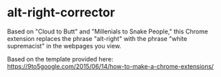# alt-right-corrector
Based on "Cloud to Butt" and "Millenials to Snake People," this Chrome extension replaces the phrase "alt-right" with the phrase "white supremacist" in the webpages you view.

Based on the template provided here:
https://9to5google.com/2015/06/14/how-to-make-a-chrome-extensions/
